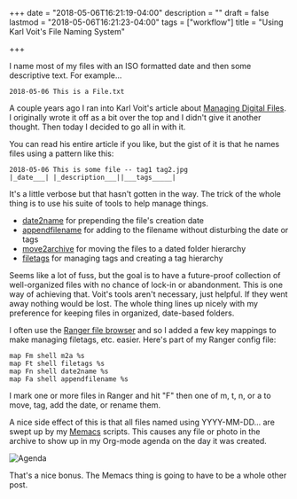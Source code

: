 +++
date = "2018-05-06T16:21:19-04:00"
description = ""
draft = false
lastmod = "2018-05-06T16:21:23-04:00"
tags = ["workflow"]
title = "Using Karl Voit's File Naming System"

+++

I name most of my files with an ISO formatted date and then some descriptive text. For example...

`2018-05-06 This is a File.txt`

A couple years ago I ran into Karl Voit's article about [Managing Digital
Files](http://karl-voit.at/managing-digital-photographs/). I originally wrote it
off as a bit over the top and I didn't give it another thought. Then today I decided
to go all in with it.

You can read his entire article if you like, but the gist of it is that he names
files using a pattern like this:

```
2018-05-06 This is some file -- tag1 tag2.jpg
|_date___| |_description___||___tags_____|
```

It's a little verbose but that hasn't gotten in the way. The trick of the
whole thing is to use his suite of tools to help manage things.

- [date2name](https://github.com/novoid/date2name) for prepending the file's creation date
- [appendfilename](https://github.com/novoid/appendfilename) for adding to the filename without disturbing the date or tags
- [move2archive](https://github.com/novoid/move2archive) for moving the files to a dated folder hierarchy 
- [filetags](https://github.com/novoid/filetags) for managing tags and creating a tag hierarchy

Seems like a lot of fuss, but the goal is to have a future-proof collection of
well-organized files with no chance of lock-in or abandonment. This is one way
of achieving that. Voit's tools aren't necessary, just helpful. If they went
away nothing would be lost. The whole thing lines up nicely with my preference
for keeping files in organized, date-based folders.

I often use the [Ranger file browser](https://github.com/ranger/ranger) and so I
added a few key mappings to make managing filetags, etc. easier. Here's part of
my Ranger config file:

```
map Fm shell m2a %s
map Ft shell filetags %s
map Fn shell date2name %s
map Fa shell appendfilename %s
```

I mark one or more files in Ranger and hit "F" then one of m, t, n, or a to
move, tag, add the date, or rename them.

A nice side effect of this is that all files named using YYYY-MM-DD... are swept
up by my [Memacs](https://github.com/novoid/Memacs) scripts. This causes any
file or photo in the archive to show up in my Org-mode agenda on the day it was
created.

<img src="/img/2018/2018-05-06_agenda.png" alt="Agenda"/>

That's a nice bonus. The Memacs thing is going to have to be a whole other post.
